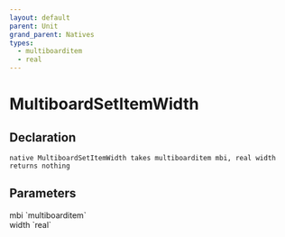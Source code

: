 ```yaml
---
layout: default
parent: Unit
grand_parent: Natives
types:
  - multiboarditem
  - real
---
```


# MultiboardSetItemWidth

## Declaration

```
native MultiboardSetItemWidth takes multiboarditem mbi, real width returns nothing
```

## Parameters
<dl>
  <dt>mbi `multiboarditem`</dt>
  <dd></dd>

  <dt>width `real`</dt>
  <dd></dd>
</dl>